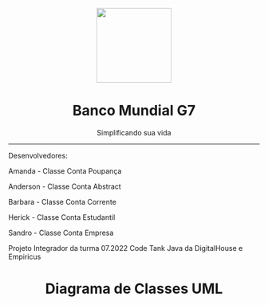 <p align="center"> 
<img src="https://user-images.githubusercontent.com/104176853/181657069-1184aea2-6d1d-4318-adc4-d94ca4dc1883.png" width="150px">
</p>
<h1 align="center"> Banco Mundial G7 </h1>
<p align="center"> Simplificando sua vida </p>

<hr>

<p> Desenvolvedores: </p>
<p>  Amanda - Classe Conta Poupança </p>
<p>  Anderson - Classe Conta Abstract </p>
<p>  Barbara - Classe Conta Corrente </p>
<p>  Herick - Classe Conta Estudantil </p>
<p>  Sandro - Classe Conta Empresa </p>
<p> Projeto Integrador da turma 07.2022 Code Tank Java da DigitalHouse e Empiricus </p>

<h1 align="center"> Diagrama de Classes UML</h1>
